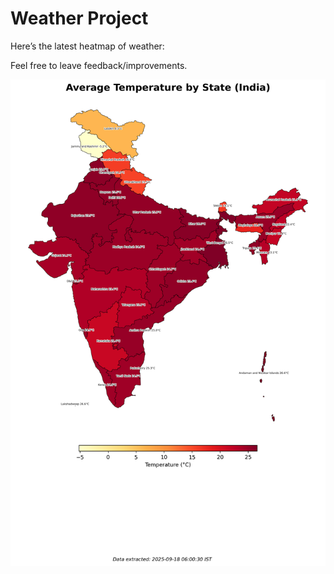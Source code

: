 # Weather Project

Here’s the latest heatmap of weather:

Feel free to leave feedback/improvements.

![India Heatmap](docs/assets/india_heatmap.png?v=CB52A8)
